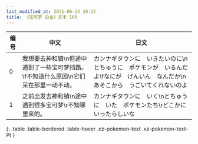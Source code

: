 ```yaml
---
last_modified_at: 2021-06-22 20:12
title: 《宝可梦 白金》文本 160
---
```

| 编号 | 中文 | 日文 |
| ---- | ---- | ---- |
| 0 | 我想要去神和镇\n但途中遇到了一些宝可梦挡路。\f不知道什么原因\n它们呆在那里一动不动。 | カンナギタウンに　いきたいのに\nとちゅうに　ポケモンが　いるんだよ\fなにが　げんいん　なんだか\nあそこから　うごいてくれないのよ |
| 1 | 之前出发去神和镇\n途中遇到很多宝可梦\r不知哪里来的。 | カンナギタウンに　いく\nとちゅうに　いた　ポケモンたち\rどこかに　いったらしいな |
{: .table .table-bordered .table-hover .xz-pokemon-text .xz-pokemon-text-Pt }